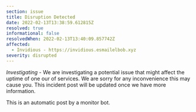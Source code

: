 ```yaml
---
section: issue
title: Disruption Detected
date: 2022-02-13T13:38:59.612815Z
resolved: true
informational: false
resolvedWhen: 2022-02-13T13:40:09.857742Z
affected:
  - Invidious - https://invidious.esmailelbob.xyz
severity: disrupted
---
```

*Investigating* - We are investigating a potential issue that might affect the uptime of one our of services. We are sorry for any inconvenience this may cause you. This incident post will be updated once we have more information.

This is an automatic post by a monitor bot.
        